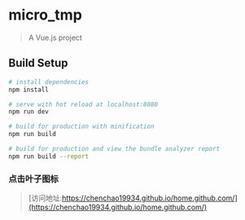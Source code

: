 # micro_tmp

> A Vue.js project

## Build Setup

``` bash
# install dependencies
npm install

# serve with hot reload at localhost:8080
npm run dev

# build for production with minification
npm run build

# build for production and view the bundle analyzer report
npm run build --report
```
### 点击叶子图标
>[访问地址:https://chenchao19934.github.io/home.github.com/](https://chenchao19934.github.io/home.github.com/)

